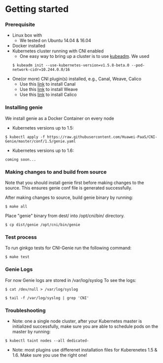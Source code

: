 # Getting started

### Prerequisite

* Linux box with
  * We tested on Ubuntu 14.04 & 16.04
* Docker installed
* Kubernetes cluster running with CNI enabled
  * One easy way to bring up a cluster is to use [kubeadm](https://kubernetes.io/docs/getting-started-guides/kubeadm/). We used
  ```
  $ kubeadm init --use-kubernetes-version=v1.5.8-beta.0 --pod-network-cidr=10.244.0.0/16
  ```
* One(or more) CNI plugin(s) installed, e.g., Canal, Weave, Calico
  * Use this [link](https://github.com/projectcalico/canal/tree/master/k8s-install) to install Canal
  * Use this [link](https://www.weave.works/docs/net/latest/kube-addon/) to install Weave
  * Use this [link](http://docs.projectcalico.org/v2.2/getting-started/kubernetes/installation/hosted/) to install Calico

### Installing genie

We install genie as a Docker Container on every node

* Kubernetes versions up to 1.5:
```
$ kubectl apply -f https://raw.githubusercontent.com/Huawei-PaaS/CNI-Genie/master/conf/1.5/genie.yaml
```
* Kubernetes versions up to 1.6:
```
coming soon...
```

### Making changes to and build from source

Note that you should install genie first before making changes to the source. This ensures genie conf file is generated successfully.

After making changes to source, build genie binary by running:
```
$ make all
```
Place "genie" binary from dest/ into /opt/cni/bin/ directory.
```
$ cp dist/genie /opt/cni/bin/genie
```

### Test process

To run ginkgo tests for CNI-Genie run the following command:
```
$ make test
```

### Genie Logs

For now Genie logs are stored in /var/log/syslog
To see the logs:
```
$ cat /dev/null > /var/log/syslog

$ tail -f /var/log/syslog | grep 'CNI'
```

### Troubleshooting

* Note: one a single node cluster, after your Kubernetes master is initialized successfully, make sure you are able to schedule pods on the master by running:
```
$ kubectl taint nodes --all dedicated-
```
* Note: most plugins use differenet installation files for Kuberenetes 1.5 & 1.6. Make sure you use the right one!

